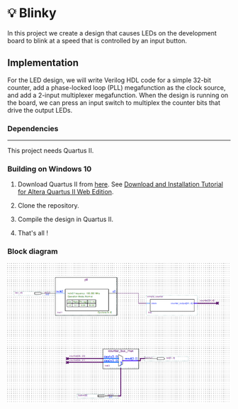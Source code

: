 # 💡 Blinky

In this project we create a design that causes LEDs on the development board to blink at a speed that is controlled by an input button. 
## Implementation

  For the LED design, we will write Verilog HDL code for a simple 32-bit counter, add a phase-locked loop (PLL) megafunction as the clock source, and add a 2-input multiplexer megafunction. When the design is running on the board, we can press an input switch to multiplex the counter bits that drive the output LEDs.
  
  
### Dependencies
---
This project needs Quartus II.

### Building on Windows 10

 1. Download Quartus II from [here](https://www.intel.com/content/www/us/en/programmable/downloads/software/quartus-ii-we/121.html). See [Download and Installation Tutorial for Altera Quartus II Web Edition](https://www.youtube.com/watch?v=0Qza7wtBDKM).

  2. Clone the repository.
  3. Compile the design in Quartus II.
  4. That's all !


### Block diagram
![](ScreenShots/Block_Diagram.png)















